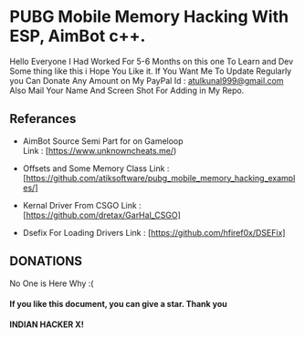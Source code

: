 # PUBG Mobile Memory Hacking With ESP, AimBot c++.
Hello Everyone I Had Worked For 5-6 Months on this one To Learn and Dev Some thing like this i Hope You Like it.
If You Want Me To Update Regularly you Can Donate Any Amount on My PayPal Id : atulkunal999@gmail.com
Also Mail Your Name And Screen Shot For Adding in My Repo.

## Referances
+ AimBot Source Semi Part for on Gameloop   
Link : [https://www.unknowncheats.me/)  

+ Offsets and Some Memory Class
Link : [https://github.com/atiksoftware/pubg_mobile_memory_hacking_examples/]

+ Kernal Driver From CSGO 
Link : [https://github.com/dretax/GarHal_CSGO]

+ Dsefix For Loading Drivers
Link : [https://github.com/hfiref0x/DSEFix]

## DONATIONS
No One is Here Why :(

#### If you like this document, you can give a star. Thank you
**INDIAN HACKER X!**
